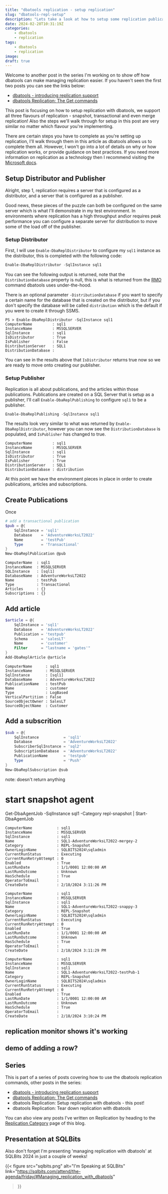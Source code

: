 ```yaml
---
title: "dbatools replication - setup replication"
slug: "dbatools-repl-setup"
description: "Lets take a look at how to setup some replication publications, add articles and create subscriptions all with dbatools."
date: 2024-02-28T10:31:19Z
categories:
    - dbatools
    - replication
tags:
    - dbatools
    - replication
image:
draft: true
---
```


Welcome to another post in the series I'm working on to show off how dbatools can make managing replication easier. If you haven't seen the first two posts you can see the links below:

- [dbatools - introducing replication support](/dbatools-replication)
- [dbatools Replication: The Get commands](/dbatools-repl-get)

This post is focusing on how to setup replication with dbatools, we support all three flavours of replication - snapshot, transactional and even merge replication! Also the steps we'll walk through for setup in this post are very similar no matter which flavour you're implementing.

There are certain steps you have to complete as you're setting up replication, I'll walk through them in this article as dbatools allows us to complete them all. However, I won't go into a lot of details on why or how replication works, or provide guidance on best practices. If you need more information on replication as a technology then I recommend visiting the [Microsoft docs](https://learn.microsoft.com/en-us/sql/relational-databases/replication/sql-server-replication?view=sql-server-ver16?wt.mc_id=AZ-MVP-5003655).

## Setup Distributor and Publisher

Alright, step 1, replication requires a server that is configured as a distributor, and a server that is configured as a publisher. 

Good news, these pieces of the puzzle can both be configured on the same server which is what I'll demonstrate in my test environment. In environments where replication has a high throughput and\or requires peak performance you can configure a separate server for distribution to move some of the load off of the publisher.

### Setup Distributor

First, I will use `Enable-DbaReplDistributor` to configure my `sql1` instance as the distributor, this is completed with the following code:

```PowerShell
Enable-DbaReplDistributor -SqlInstance sql1
```

You can see the following output is returned, note that the `DistributionDatabase` property is null, this is what is returned from the [RMO](https://learn.microsoft.com/en-us/sql/relational-databases/replication/concepts/replication-management-objects-concepts?view=sql-server-ver16?wt.mc_id=AZ-MVP-5003655) command dbatools uses under-the-hood.

There is an optional parameter `-DistributionDatabase` if you want to specify a certain name for the database that is created on the distributor, but if you don't specify the database will be called `distribution` which is the default if you were to create it through SSMS.

```
PS > Enable-DbaReplDistributor -SqlInstance sql1
ComputerName         : sql1
InstanceName         : MSSQLSERVER
SqlInstance          : sql1
IsDistributor        : True
IsPublisher          : False
DistributionServer   : SQL1
DistributionDatabase :
```

You can see in the results above that `IsDistributor` returns true now so we are ready to move onto creating our publisher.

### Setup Publisher

Replication is all about publications, and the articles within those publications. Publications are created on a SQL Server that is setup as a publisher, I'll call `Enable-DbaReplPublishing` to configure `sql1` to be a publisher.

```PowerShell
Enable-DbaReplPublishing -SqlInstance sql1
```

The results look very similar to what was returned by `Enable-DbaReplDistributor`, however you can now see the `DistributionDatabase` is populated, and `IsPublisher` has changed to true.

```text
ComputerName         : sql1
InstanceName         : MSSQLSERVER
SqlInstance          : sql1
IsDistributor        : True
IsPublisher          : True
DistributionServer   : SQL1
DistributionDatabase : distribution
```

At this point we have the environment pieces in place in order to create publications, articles and subscriptions.

## Create Publications

Once

```PowerShell
# add a transactional publication
$pub = @{
    SqlInstance = 'sql1'
    Database    = 'AdventureWorksLT2022'
    Name        = 'testPub'
    Type        = 'Transactional'
}
New-DbaReplPublication @pub
```

```text
ComputerName  : sql1
InstanceName  : MSSQLSERVER
SQLInstance   : [sql1]
DatabaseName  : AdventureWorksLT2022
Name          : testPub
Type          : Transactional
Articles      : {}
Subscriptions : {}
```

## Add article

```PowerShell
$article = @{
    SqlInstance = 'sql1'
    Database    = 'AdventureWorksLT2022'
    Publication = 'testpub'
    Schema      = 'salesLT'
    Name        = 'customer'
    Filter      = "lastname = 'gates'"
}
Add-DbaReplArticle @article
```

```text
ComputerName      : sql1
InstanceName      : MSSQLSERVER
SqlInstance       : [sql1]
DatabaseName      : AdventureWorksLT2022
PublicationName   : testPub
Name              : customer
Type              : LogBased
VerticalPartition : False
SourceObjectOwner : SalesLT
SourceObjectName  : Customer
```

## Add a subscrition

```PowerShell
$sub = @{
    SqlInstance           = 'sql1'
    Database              = 'AdventureWorksLT2022'
    SubscriberSqlInstance = 'sql2'
    SubscriptionDatabase  = 'AdventureWorksLT2022'
    PublicationName       = 'testpub'
    Type                  = 'Push'
}
New-DbaReplSubscription @sub
```

note: doesn't return anything


# start snapshot agent
Get-DbaAgentJob -SqlInstance sql1 -Category repl-snapshot | Start-DbaAgentJob

```
ComputerName           : sql1
InstanceName           : MSSQLSERVER
SqlInstance            : sql1
Name                   : SQL1-AdventureWorksLT2022-mergey-2
Category               : REPL-Snapshot
OwnerLoginName         : SQLBITS2024\sqladmin
CurrentRunStatus       : Executing
CurrentRunRetryAttempt : 0
Enabled                : True
LastRunDate            : 1/1/0001 12:00:00 AM
LastRunOutcome         : Unknown
HasSchedule            : True
OperatorToEmail        :
CreateDate             : 2/18/2024 3:11:26 PM

ComputerName           : sql1
InstanceName           : MSSQLSERVER
SqlInstance            : sql1
Name                   : SQL1-AdventureWorksLT2022-snappy-3
Category               : REPL-Snapshot
OwnerLoginName         : SQLBITS2024\sqladmin
CurrentRunStatus       : Executing
CurrentRunRetryAttempt : 0
Enabled                : True
LastRunDate            : 1/1/0001 12:00:00 AM
LastRunOutcome         : Unknown
HasSchedule            : True
OperatorToEmail        :
CreateDate             : 2/18/2024 3:11:29 PM

ComputerName           : sql1
InstanceName           : MSSQLSERVER
SqlInstance            : sql1
Name                   : SQL1-AdventureWorksLT2022-testPub-1
Category               : REPL-Snapshot
OwnerLoginName         : SQLBITS2024\sqladmin
CurrentRunStatus       : Executing
CurrentRunRetryAttempt : 0
Enabled                : True
LastRunDate            : 1/1/0001 12:00:00 AM
LastRunOutcome         : Unknown
HasSchedule            : True
OperatorToEmail        :
CreateDate             : 2/18/2024 3:10:24 PM
```

## replication monitor shows it's working

## demo of adding a row?

## Series

This is part of a series of posts covering how to use the dbatools replication commands, other posts in the series:

- [dbatools - introducing replication support](/dbatools-replication)
- [dbatools Replication: The Get commands](/dbatools-repl-get)
- dbatools Replication: Setup replication with dbatools - this post!
- dbatools Replication: Tear down replication with dbatools

You can also view any posts I've written on Replication by heading to the [Replication Category](/categories/replication/) page of this blog.

## Presentation at SQLBits

Also don't forget I'm presenting 'managing replication with dbatools' at SQLBits 2024 in just a couple of weeks!

{{<
  figure src="sqlbits.png"
         alt="I'm Speaking at SQLBits"
         link="https://sqlbits.com/attend/the-agenda/friday/#Managing_replication_with_dbatools"
>}}
